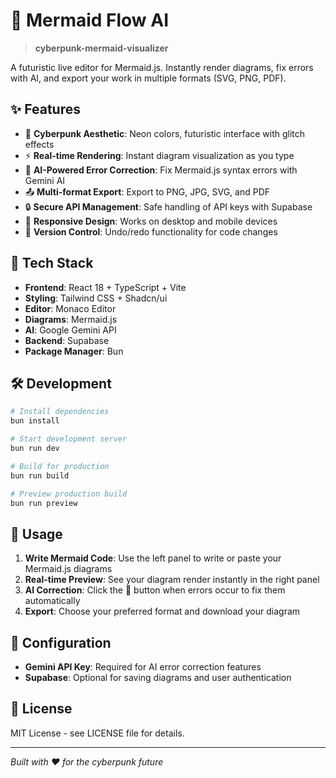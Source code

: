 # 🌊 Mermaid Flow AI

> **cyberpunk-mermaid-visualizer**

A futuristic live editor for Mermaid.js. Instantly render diagrams, fix errors with AI, and export your work in multiple formats (SVG, PNG, PDF).

## ✨ Features

- 🎨 **Cyberpunk Aesthetic**: Neon colors, futuristic interface with glitch effects
- ⚡ **Real-time Rendering**: Instant diagram visualization as you type
- 🤖 **AI-Powered Error Correction**: Fix Mermaid.js syntax errors with Gemini AI
- 📤 **Multi-format Export**: Export to PNG, JPG, SVG, and PDF
- 🔒 **Secure API Management**: Safe handling of API keys with Supabase
- 📱 **Responsive Design**: Works on desktop and mobile devices
- 🔄 **Version Control**: Undo/redo functionality for code changes

## 🚀 Tech Stack

- **Frontend**: React 18 + TypeScript + Vite
- **Styling**: Tailwind CSS + Shadcn/ui
- **Editor**: Monaco Editor
- **Diagrams**: Mermaid.js
- **AI**: Google Gemini API
- **Backend**: Supabase
- **Package Manager**: Bun

## 🛠️ Development

```bash
# Install dependencies
bun install

# Start development server
bun run dev

# Build for production
bun run build

# Preview production build
bun run preview
```

## 🎯 Usage

1. **Write Mermaid Code**: Use the left panel to write or paste your Mermaid.js diagrams
2. **Real-time Preview**: See your diagram render instantly in the right panel
3. **AI Correction**: Click the 🤖 button when errors occur to fix them automatically
4. **Export**: Choose your preferred format and download your diagram

## 🔧 Configuration

- **Gemini API Key**: Required for AI error correction features
- **Supabase**: Optional for saving diagrams and user authentication

## 📄 License

MIT License - see LICENSE file for details.

---

*Built with ❤️ for the cyberpunk future*
